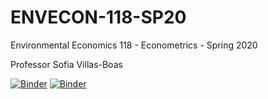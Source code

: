 # ENVECON-118-SP20
Environmental Economics 118 - Econometrics - Spring 2020

Professor Sofia Villas-Boas

[![Binder](https://beta.mybinder.org/badge.svg)](https://mybinder.org/v2/gh/http%3A%2F%2Fdatahub.berkeley.edu%2Fuser-redirect%2Finteract%3Faccount%3Dds-modules%26repo%3DENVECON-118-SP20%26branch%3Dmaster%26path%3D/master)
[![Binder](https://img.shields.io/badge/Launch-UCB%20Datahub-blue.svg)](http://datahub.berkeley.edu/user-redirect/interact?account=ds-modules&repo=ENVECON-118-SP20&branch=master&path=
) 

